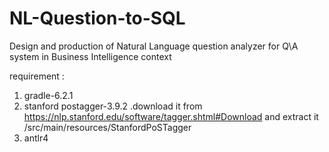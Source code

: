 # NL-Question-to-SQL
Design and production of Natural Language question analyzer for Q\A system in Business Intelligence context 

requirement :
1) gradle-6.2.1
2) stanford postagger-3.9.2 .download it from https://nlp.stanford.edu/software/tagger.shtml#Download and extract it /src/main/resources/StanfordPoSTagger
3) antlr4
